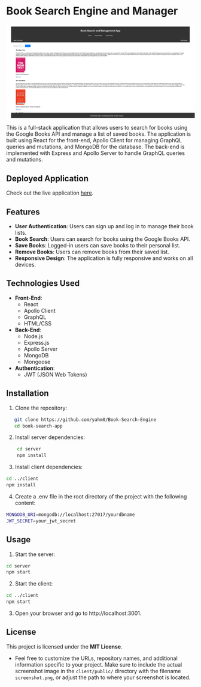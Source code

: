 # Book Search Engine and Manager

![Book Search and Management App Screenshot](./client/public/screenshot.png)

This is a full-stack application that allows users to search for books using the Google Books API and manage a list of saved books. The application is built using React for the front-end, Apollo Client for managing GraphQL queries and mutations, and MongoDB for the database. The back-end is implemented with Express and Apollo Server to handle GraphQL queries and mutations.

## Deployed Application

Check out the live application [here](https://your-deployed-app-url.com).

## Features

- **User Authentication**: Users can sign up and log in to manage their book lists.
- **Book Search**: Users can search for books using the Google Books API.
- **Save Books**: Logged-in users can save books to their personal list.
- **Remove Books**: Users can remove books from their saved list.
- **Responsive Design**: The application is fully responsive and works on all devices.

## Technologies Used

- **Front-End**:
  - React
  - Apollo Client
  - GraphQL
  - HTML/CSS
- **Back-End**:
  - Node.js
  - Express.js
  - Apollo Server
  - MongoDB
  - Mongoose
- **Authentication**:
  - JWT (JSON Web Tokens)

## Installation

1. Clone the repository:
```bash
   git clone https://github.com/yahm0/Book-Search-Engine
   cd book-search-app
```

2. Install server dependencies:
```bash
    cd server
    npm install
```

3. Install client dependencies:
```bash
cd ../client
npm install
```

4. Create a .env file in the root directory of the project with the following content:
```bash
MONGODB_URI=mongodb://localhost:27017/yourdbname
JWT_SECRET=your_jwt_secret
```

## Usage

1. Start the server:

```bash
cd server
npm start
```

2. Start the client:

```bash
cd ../client
npm start
```

3. Open your browser and go to http://localhost:3001.

## License

This project is licensed under the **MIT License**.

 - Feel free to customize the URLs, repository names, and additional information specific to your project. Make sure to include the actual screenshot image in the `client/public/` directory with the filename `screenshot.png`, or adjust the path to where your screenshot is located.
